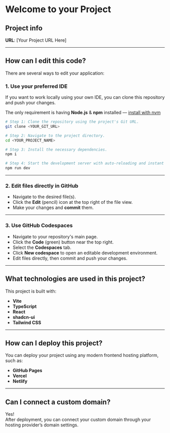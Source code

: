 # Welcome to your Project

## Project info

**URL**: [Your Project URL Here]

---

## How can I edit this code?

There are several ways to edit your application:

### **1. Use your preferred IDE**

If you want to work locally using your own IDE, you can clone this repository and push your changes.  

The only requirement is having **Node.js** & **npm** installed — [install with nvm](https://github.com/nvm-sh/nvm#installing-and-updating)

```sh
# Step 1: Clone the repository using the project's Git URL.
git clone <YOUR_GIT_URL>

# Step 2: Navigate to the project directory.
cd <YOUR_PROJECT_NAME>

# Step 3: Install the necessary dependencies.
npm i

# Step 4: Start the development server with auto-reloading and instant preview.
npm run dev
```

---

### **2. Edit files directly in GitHub**

- Navigate to the desired file(s).  
- Click the **Edit** (pencil) icon at the top right of the file view.  
- Make your changes and **commit** them.

---

### **3. Use GitHub Codespaces**

- Navigate to your repository's main page.  
- Click the **Code** (green) button near the top right.  
- Select the **Codespaces** tab.  
- Click **New codespace** to open an editable development environment.  
- Edit files directly, then commit and push your changes.

---

## What technologies are used in this project?

This project is built with:

- **Vite**  
- **TypeScript**  
- **React**  
- **shadcn-ui**  
- **Tailwind CSS**

---

## How can I deploy this project?

You can deploy your project using any modern frontend hosting platform, such as:

- **GitHub Pages**  
- **Vercel**  
- **Netlify**

---

## Can I connect a custom domain?

Yes!  
After deployment, you can connect your custom domain through your hosting provider’s domain settings.
